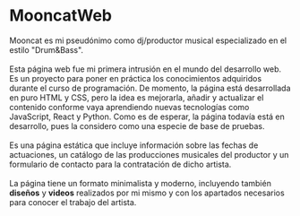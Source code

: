 <h1>MooncatWeb</h1>

Mooncat es mi pseudónimo como dj/productor musical especializado en el estilo "Drum&Bass".<br/><br/>
Esta página web fue mi primera intrusión en el mundo del desarrollo web. Es un proyecto para poner en práctica los conocimientos adquiridos durante el curso de programación. De momento, la página está desarrollada en puro HTML y CSS, pero la idea es mejorarla, añadir y actualizar el contenido conforme vaya aprendiendo nuevas tecnologías como JavaScript, React y Python. Como es de esperar, la página todavía está en desarrollo, pues la considero como una especie de base de pruebas.<br/><br/>
Es una página estática que incluye información sobre las fechas de actuaciones, un catálogo de las producciones musicales del productor y un formulario de contacto para la contratación de dicho artista.<br/><br/>
La página tiene un formato minimalista y moderno, incluyendo también <strong>diseños</strong> y <strong>videos</strong> realizados por mi mismo y con los apartados necesarios para conocer el trabajo del artista.<br/><br/>


